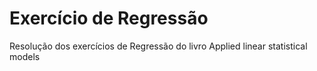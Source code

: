 # Exercício de Regressão
Resolução dos exercícios de Regressão do livro Applied linear statistical models
